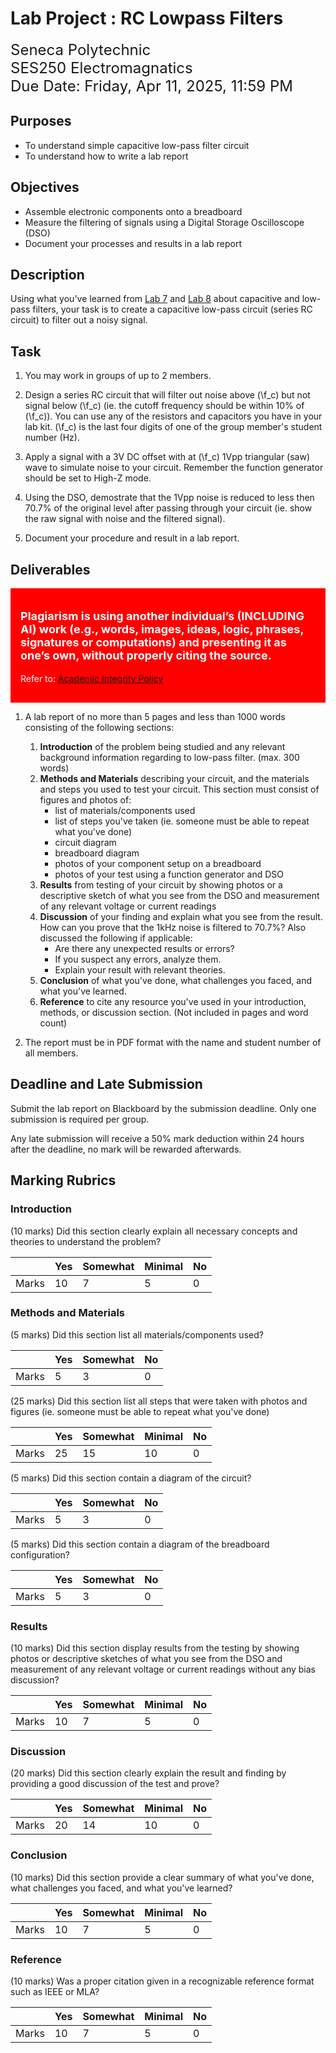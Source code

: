 # Lab Project : RC Lowpass Filters

<font size="5">
Seneca Polytechnic<br>
SES250 Electromagnatics<br>
Due Date: Friday, Apr 11, 2025, 11:59 PM
</font>

## Purposes
- To understand simple capacitive low-pass filter circuit
- To understand how to write a lab report

## Objectives
- Assemble electronic components onto a breadboard
- Measure the filtering of signals using a Digital Storage Oscilloscope (DSO)
- Document your processes and results in a lab report

## Description

Using what you've learned from [Lab 7](lab7.md) and [Lab 8](lab8.md) about capacitive and low-pass filters, your task is to create a capacitive low-pass circuit (series RC circuit) to filter out a noisy signal.

## Task

1. You may work in groups of up to 2 members.

1. Design a series RC circuit that will filter out noise above (\f_c\) but not signal below (\f_c\) (ie. the cutoff frequency should be within 10% of (\f_c\)). You can use any of the resistors and capacitors you have in your lab kit. (\f_c\) is the last four digits of one of the group member's student number (Hz).

1. Apply a signal with a 3V DC offset with at (\f_c\) 1Vpp triangular (saw) wave to simulate noise to your circuit. Remember the function generator should be set to High-Z mode.

1. Using the DSO, demostrate that the 1Vpp noise is reduced to less then 70.7% of the original level after passing through your circuit (ie. show the raw signal with noise and the filtered signal).

1. Document your procedure and result in a lab report.

## Deliverables

<div style="padding: 15px; border: 1px solid red; background-color: red; color: white;">
<p style="font-size: 18px"><strong>Plagiarism is using another individual’s (INCLUDING AI) work (e.g., words, images, ideas, logic, phrases, signatures or computations) and presenting it as one’s own, without properly citing the source.</strong></p>
<p>Refer to: <a href="https://www.senecapolytechnic.ca/about/policies/academic-integrity-policy.html">Academic Integrity Policy</a></p>
</div>

1. A lab report of no more than 5 pages and less than 1000 words consisting of the following sections:

    1. **Introduction** of the problem being studied and any relevant background information regarding to low-pass filter. (max. 300 words)
    1. **Methods and Materials** describing your circuit, and the materials and steps you used to test your circuit. This section must consist of figures and photos of:
        - list of materials/components used
        - list of steps you've taken (ie. someone must be able to repeat what you've done)
        - circuit diagram
        - breadboard diagram
        - photos of your component setup on a breadboard
        - photos of your test using a function generator and DSO
    1. **Results** from testing of your circuit by showing photos or a descriptive sketch of what you see from the DSO and measurement of any relevant voltage or current readings
    1. **Discussion** of your finding and explain what you see from the result. How can you prove that the 1kHz noise is filtered to 70.7%? Also discussed the following if applicable:
        - Are there any unexpected results or errors?
        - If you suspect any errors, analyze them.
        - Explain your result with relevant theories.
    1. **Conclusion** of what you've done, what challenges you faced, and what you've learned.
    1. **Reference** to cite any resource you've used in your introduction, methods, or discussion section. (Not included in pages and word count)

1. The report must be in PDF format with the name and student number of all members.

## Deadline and Late Submission

Submit the lab report on Blackboard by the submission deadline. Only one submission is required per group.

Any late submission will receive a 50% mark deduction within 24 hours after the deadline, no mark will be rewarded afterwards.

## Marking Rubrics

### Introduction

(10 marks) Did this section clearly explain all necessary concepts and theories to understand the problem?

| | Yes | Somewhat | Minimal | No |
| --- | --- | --- | --- | --- |
| Marks | 10 | 7 | 5 | 0 |

### Methods and Materials

(5 marks) Did this section list all materials/components used?

| | Yes | Somewhat |  No |
| --- | --- | --- | --- |
| Marks | 5 | 3 | 0 |

(25 marks) Did this section list all steps that were taken with photos and figures (ie. someone must be able to repeat what you've done)

| | Yes | Somewhat | Minimal | No |
| --- | --- | --- | --- | --- |
| Marks | 25 | 15 | 10 | 0 |

(5 marks) Did this section contain a diagram of the circuit?

| | Yes | Somewhat |  No |
| --- | --- | --- | --- |
| Marks | 5 | 3 | 0 |

(5 marks) Did this section contain a diagram of the breadboard configuration?

| | Yes | Somewhat |  No |
| --- | --- | --- | --- |
| Marks | 5 | 3 | 0 |

### Results

(10 marks) Did this section display results from the testing by showing photos or descriptive sketches of what you see from the DSO and measurement of any relevant voltage or current readings without any bias discussion?

| | Yes | Somewhat | Minimal | No |
| --- | --- | --- | --- | --- |
| Marks | 10 | 7 | 5 | 0 |

### Discussion

(20 marks) Did this section clearly explain the result and finding by providing a good discussion of the test and prove?

| | Yes | Somewhat | Minimal | No |
| --- | --- | --- | --- | --- |
| Marks | 20 | 14 | 10 | 0 |

### Conclusion

(10 marks) Did this section provide a clear summary of what you've done, what challenges you faced, and what you've learned?

| | Yes | Somewhat | Minimal | No |
| --- | --- | --- | --- | --- |
| Marks | 10 | 7 | 5 | 0 |

### Reference

(10 marks) Was a proper citation given in a recognizable reference format such as IEEE or MLA?

| | Yes | Somewhat | Minimal | No |
| --- | --- | --- | --- | --- |
| Marks | 10 | 7 | 5 | 0 |